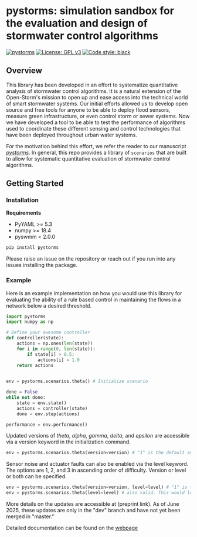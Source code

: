 # pystorms: simulation sandbox for the evaluation and design of stormwater control algorithms
[![pystorms](https://github.com/kLabUM/pystorms/actions/workflows/python-package.yml/badge.svg?branch=master&event=push)](https://github.com/kLabUM/pystorms/actions/workflows/python-package.yml)
[![License: GPL v3](https://img.shields.io/badge/License-GPLv3-blue.svg)](https://www.gnu.org/licenses/gpl-3.0)
[![Code style: black](https://img.shields.io/badge/code%20style-black-000000.svg)](https://github.com/python/black)

## Overview 

This library has been developed in an effort to systematize quantitative analysis of stormwater control algorithms.
It is a natural extension of the Open-Storm's mission to open up and ease access into the technical world of smart stormwater systems.
 Our initial efforts allowed us to develop open source and free tools for anyone to be able to deploy flood sensors, measure green infrastructure, or even control storm or sewer systems.
 Now we have developed a tool to be able to test the performance of algorithms used to coordinate these different sensing and control technologies that have been deployed throughout urban water systems.    

For the motivation behind this effort, we refer the reader to our manuscript [*pystorms*](https://dl.acm.org/citation.cfm?id=3313336). In general, this repo provides a library of `scenarios` that are built to allow for systematic quantitative evaluation of stormwater control algorithms.


## Getting Started 

### Installation 

**Requirements**

- PyYAML >= 5.3
- numpy >= 18.4
- pyswmm < 2.0.0


```bash 
pip install pystorms
```

Please raise an issue on the repository or reach out if you run into any issues installing the package. 

### Example 

Here is an example implementation on how you would use this library for evaluating the ability of a rule based control in maintaining the flows in a network below a desired threshold. 

```python 
import pystorms 
import numpy as np

# Define your awesome controller 
def controller(state):
	actions = np.ones(len(state))
	for i in range(0, len(state)):
		if state[i] > 0.5:
			actions[i] = 1.0
	return actions 
	

env = pystorms.scenarios.theta() # Initialize scenario 

done = False
while not done:
	state = env.state()
	actions = controller(state)
	done = env.step(actions)

performance = env.performance()

```

Updated versions of _theta_, _alpha_, _gamma_, _delta_, and _epsilon_ are accessible via a version keyword in the initialization command.

```python
env = pystorms.scenarios.theta(version=version) # "1" is the default and original, "2" are the updated versions.
```

Sensor noise and actuator faults can also be enabled via the level keyword. The options are 1, 2, and 3 in ascending order of difficulty. Version or level or both can be specified. 

```python
env = pystorms.scenarios.theta(version=version, level=level) # "1" is the ideal, original, and default case. "2" is realistic and "3" is adverse.
env = pystorms.scenarios.theta(level=level) # also valid. This would load version 1 of the model.
```
More details on the updates are accessible at (preprint link). As of June 2025, these updates are only in the "dev" branch and have not yet been merged in "master."

Detailed documentation can be found on the [webpage](https://www.pystorms.org)
